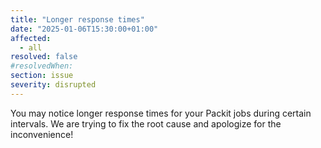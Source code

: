 ```yaml
---
title: "Longer response times"
date: "2025-01-06T15:30:00+01:00"
affected:
  - all
resolved: false
#resolvedWhen:
section: issue
severity: disrupted
---
```


You may notice longer response times for your Packit jobs during certain intervals. 
We are trying to fix the root cause and apologize for the inconvenience!
